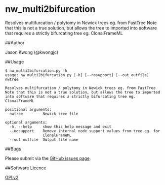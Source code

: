 # nw_multi2bifurcation
Resolves multifurcation / polytomy in Newick trees eg. from FastTree
Note that this is not a true solution, but allows the tree to imported into software that requires a strictly bifurcating tree eg. ClonalFrameML

##Author

Jason Kwong (@kwongjc)

##Usage

```
$ nw_multi2bifurcation.py -h
usage: nw_multi2bifurcation.py [-h] [--nosupport] [--out outfile] nwtree

Resolves multifurcation / polytomy in Newick trees eg. from FastTree
Note that this is not a true solution, but allows the tree to imported into software that requires a strictly bifurcating tree eg. ClonalFrameML

positional arguments:
  nwtree         Newick tree file

optional arguments:
  -h, --help     show this help message and exit
  --nosupport    Remove internal node support values from tree eg. for
                 ClonalFrameML
  --out outfile  Output file name
```

##Bugs

Please submit via the [GitHub issues page](https://github.com/kwongj/nw_multi2bifurcation/issues).  

##Software Licence

[GPLv2](https://github.com/kwongj/nw_multi2bifurcation/blob/master/LICENSE)
